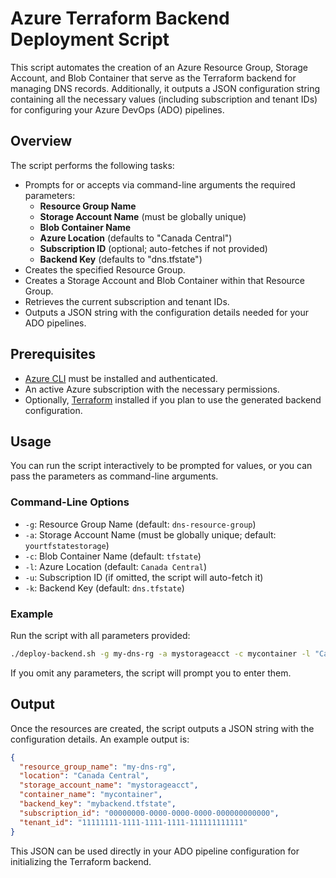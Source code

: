 # Azure Terraform Backend Deployment Script

This script automates the creation of an Azure Resource Group, Storage Account, and Blob Container that serve as the Terraform backend for managing DNS records. Additionally, it outputs a JSON configuration string containing all the necessary values (including subscription and tenant IDs) for configuring your Azure DevOps (ADO) pipelines.

## Overview

The script performs the following tasks:
- Prompts for or accepts via command-line arguments the required parameters:
  - **Resource Group Name**
  - **Storage Account Name** (must be globally unique)
  - **Blob Container Name**
  - **Azure Location** (defaults to "Canada Central")
  - **Subscription ID** (optional; auto-fetches if not provided)
  - **Backend Key** (defaults to "dns.tfstate")
- Creates the specified Resource Group.
- Creates a Storage Account and Blob Container within that Resource Group.
- Retrieves the current subscription and tenant IDs.
- Outputs a JSON string with the configuration details needed for your ADO pipelines.

## Prerequisites

- [Azure CLI](https://docs.microsoft.com/en-us/cli/azure/install-azure-cli) must be installed and authenticated.
- An active Azure subscription with the necessary permissions.
- Optionally, [Terraform](https://www.terraform.io/downloads.html) installed if you plan to use the generated backend configuration.

## Usage

You can run the script interactively to be prompted for values, or you can pass the parameters as command-line arguments.

### Command-Line Options

- `-g`: Resource Group Name (default: `dns-resource-group`)
- `-a`: Storage Account Name (must be globally unique; default: `yourtfstatestorage`)
- `-c`: Blob Container Name (default: `tfstate`)
- `-l`: Azure Location (default: `Canada Central`)
- `-u`: Subscription ID (if omitted, the script will auto-fetch it)
- `-k`: Backend Key (default: `dns.tfstate`)

### Example

Run the script with all parameters provided:
```bash
./deploy-backend.sh -g my-dns-rg -a mystorageacct -c mycontainer -l "Canada Central" -u 00000000-0000-0000-0000-000000000000 -k mybackend.tfstate
```

If you omit any parameters, the script will prompt you to enter them.

## Output

Once the resources are created, the script outputs a JSON string with the configuration details. An example output is:

```json
{
  "resource_group_name": "my-dns-rg",
  "location": "Canada Central",
  "storage_account_name": "mystorageacct",
  "container_name": "mycontainer",
  "backend_key": "mybackend.tfstate",
  "subscription_id": "00000000-0000-0000-0000-000000000000",
  "tenant_id": "11111111-1111-1111-1111-111111111111"
}
```

This JSON can be used directly in your ADO pipeline configuration for initializing the Terraform backend.
